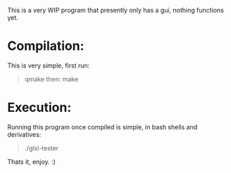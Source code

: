 This is a very WIP program that presently only has a gui, nothing functions yet.

Compilation:
============

This is very simple, first run:
> qmake
then:
> make

Execution:
==========
Running this program once compiled is simple, in bash shells and derivatives:
> ./glsl-tester

Thats it, enjoy. :)